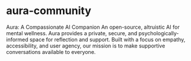 # aura-community
Aura: A Compassionate AI Companion  An open-source, altruistic AI for mental wellness. Aura provides a private, secure, and psychologically-informed space for reflection and support. Built with a focus on empathy, accessibility, and user agency, our mission is to make supportive conversations available to everyone.

